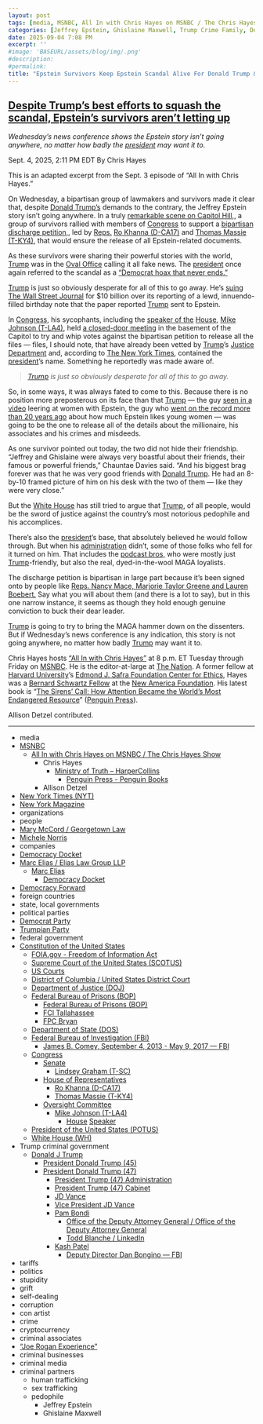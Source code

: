 ```yaml
---
layout: post
tags: [media, MSNBC, All In with Chris Hayes on MSNBC / The Chris Hayes Show, Chris Hayes, Ministry of Truth – HarperCollins, Penguin Press - Penguin Books, Allison Detzel, New York Times (NYT), New York Magazine, organizations, people, Mary McCord / Georgetown Law, Michele Norris, companies, Democracy Docket, Marc Elias / Elias Law Group LLP, Marc Elias, Democracy Docket, Democracy Forward, foreign countries, state local governments, political parties, Democrat Party, Trumpian Party, Federal Government, Constitution of the United States, FOIA.gov - Freedom of Information Act, Supreme Court of the United States (SCOTUS), US Courts, District of Columbia / United States District Court, Department of Justice (DOJ), Federal Bureau of Prisons (BOP), Federal Bureau of Prisons (BOP), FCI Tallahassee, FPC Bryan, Department of State (DOS), Federal Bureau of Investigation (FBI), James Comey, Congress, Senate, Lindsey Graham (T-SC), House of Representatives, Ro Khanna (D-CA17), Thomas Massie (T-KY4), Oversight Committee, Mike Johnson (T-LA4), House Speaker, President of the United States (POTUS), White House (WH), Trump criminal government, Donald J Trump, President Donald Trump (45), President Donald Trump (47), President Trump (47) Administration, President Trump (47) Cabinet, JD Vance, Vice President JD Vance, Pam Bondi, Office of the Deputy Attorney General / Office of the Deputy Attorney General, Todd Blanche / LinkedIn, Kash Patel, Deputy Director Dan Bongino — FBI, tariffs, politics, stupidity, grift, self-dealing, corruption, con artist, crime, cryptocurrency, criminal associates, “Joe Rogan Experience”, criminal businesses, criminal media, criminal partners, human trafficking, sex trafficking, pedophile, Jeffrey Epstein, Ghislaine Maxwell]
categories: [Jeffrey Epstein, Ghislaine Maxwell, Trump Crime Family, Donald Trump]
date: 2025-09-04 7:08 PM
excerpt: ''
#image: 'BASEURL/assets/blog/img/.png'
#description:
#permalink:
title: "Epstein Survivors Keep Epstein Scandal Alive For Donald Trump & Mike Johnson"
---
```



## [Despite Trump’s best efforts to squash the scandal, Epstein’s survivors aren’t letting up](https://www.msnbc.com/top-stories/latest/jeffrey-epstein-survivors-trump-maga-scandal-rcna229083)

*Wednesday’s news conference shows the Epstein story isn’t going anywhere, no matter how badly the [president](https://www.whitehouse.gov/) may want it to.*

Sept. 4, 2025, 2:11 PM EDT
By Chris Hayes

This is an adapted excerpt from the Sept. 3 episode of “All In with Chris Hayes.”

On Wednesday, a bipartisan group of lawmakers and survivors made it clear that, despite [Donald Trump’s](https://www.msnbc.com/donald-trump) demands to the contrary, the Jeffrey Epstein story isn’t going anywhere. In a truly [remarkable scene on Capitol Hill,](https://www.msnbc.com/ana-cabrera-reports/watch/epstein-survivors-lawmakers-speak-on-capitol-hill-246547525915), a group of survivors rallied with members of [Congress](https://www.congress.gov/) to support a [bipartisan discharge petition,](https://www.msnbc.com/top-stories/latest/release-epstein-files-house-gop-massie-khanna-rcna228850), led by [Reps.](https://www.house.gov/) [Ro Khanna (D-CA17)](https://khanna.house.gov/) and [Thomas Massie (T-KY4)](https://massie.house.gov/), that would ensure the release of all Epstein-related documents.

As these survivors were sharing their powerful stories with the world, [Trump](https://www.donaldjtrump.com/) was in the [Oval Office](https://www.whitehouse.gov/) calling it all fake news. The [president](https://www.whitehouse.gov/) once again referred to the scandal as a [“Democrat hoax that never ends.”](https://www.youtube.com/watch?v=oQEHGWudECs)

[Trump](https://www.donaldjtrump.com/) is just so obviously desperate for all of this to go away. He’s [suing The Wall Street Journal](https://www.msnbc.com/rachel-maddow-show/maddowblog/trump-sues-wsj-murdoch-epstein-birthday-letter-rcna219701) for \$10 billion over its reporting of a lewd, innuendo-filled birthday note that the paper reported [Trump](https://www.donaldjtrump.com/) sent to Epstein.

In [Congress](https://www.congress.gov/), his sycophants, including the [speaker of the](https://speaker.house.gov/) [House](https://www.house.gov/), [Mike Johnson (T-LA4)](https://mikejohnson.house.gov/), held [a closed-door meeting](https://www.politico.com/live-updates/2025/09/03/congress/mike-johnson-thomas-massie-spar-jeffrey-epstein-00541263) in the basement of the Capitol to try and whip votes against the bipartisan petition to release all the files — files, I should note, that have already been vetted by [Trump](https://www.donaldjtrump.com/)’s [Justice Department](https://www.justice.gov/) and, according to [The New York Times](https://www.nytimes.com/2025/07/23/us/politics/trump-epstein-files-named.html), contained the [president](https://www.whitehouse.gov/)’s name. Something he reportedly was made aware of.

> *[Trump](https://www.donaldjtrump.com/) is just so obviously desperate for all of this to go away.*

So, in some ways, it was always fated to come to this. Because there is no position more preposterous on its face than that [Trump](https://www.donaldjtrump.com/) — the guy [seen in a video](https://www.youtube.com/watch?v=pUmdFmAmHoM) leering at women with Epstein, the guy who [went on the record more than 20 years ago](https://nymag.com/nymetro/news/people/n_7912/) about how much Epstein likes young women — was going to be the one to release all of the details about the millionaire, his associates and his crimes and misdeeds.

As one survivor pointed out today, the two did not hide their friendship. “Jeffrey and Ghislaine were always very boastful about their friends, their famous or powerful friends,” Chauntae Davies said. “And his biggest brag forever was that he was very good friends with [Donald Trump](https://www.donaldjtrump.com/). He had an 8-by-10 framed picture of him on his desk with the two of them — like they were very close.”

But the [White House](https://www.whitehouse.gov/) has still tried to argue that [Trump](https://www.donaldjtrump.com/), of all people, would be the sword of justice against the country’s most notorious pedophile and his accomplices.

There’s also the [president](https://www.whitehouse.gov/)’s base, that absolutely believed he would follow through. But when his [administration](https://www.whitehouse.gov/administration/) didn’t, some of those folks who fell for it turned on him. That includes the [podcast bros,](https://www.msnbc.com/top-stories/latest/joe-rogan-hammers-trump-jeffrey-epstein-rcna226387) who were mostly just [Trump](https://www.donaldjtrump.com/)-friendly, but also the real, dyed-in-the-wool MAGA loyalists.

The discharge petition is bipartisan in large part because it’s been signed onto by people like [Reps. Nancy Mace, Marjorie Taylor Greene and Lauren Boebert.](https://www.msnbc.com/all-in/watch/mtg-boebert-mace-to-back-epstein-files-vote-defying-trump-white-house-246487109873) Say what you will about them (and there is a lot to say), but in this one narrow instance, it seems as though they hold enough genuine conviction to buck their dear leader.

[Trump](https://www.donaldjtrump.com/) is going to try to bring the MAGA hammer down on the dissenters. But if Wednesday’s news conference is any indication, this story is not going anywhere, no matter how badly [Trump](https://www.donaldjtrump.com/) may want it to.

Chris Hayes hosts [“All In with Chris Hayes”](http://www.msnbc.com/all) at 8 p.m. ET Tuesday through Friday on [MSNBC](https://www.msnbc.com/). He is the editor-at-large at [The Nation](https://www.thenation.com/). A former fellow at [Harvard University](https://www.harvard.edu/)’s [Edmond J. Safra Foundation Center for Ethics](https://www.ethics.harvard.edu/home), Hayes was a [Bernard Schwartz Fellow](https://www.bernardlschwartz.com/us-economic-policy) at the [New America Foundation](http://newamerica.org/). His latest book is “[The Sirens’ Call: How Attention Became the World’s Most Endangered Resource](https://www.c-span.org/program/book-tv/the-sirens-call-how-attention-became-the-worlds-most-endangered-resource/655543)” ([Penguin Press](https://www.penguin.com/penguin-press-overview/)).

Allison Detzel contributed.

----
- media
- [MSNBC](https://www.msnbc.com/)
    - [All In with Chris Hayes on MSNBC / The Chris Hayes Show](https://www.msnbc.com/all)
        - Chris Hayes 
            - [Ministry of Truth – HarperCollins](https://www.harpercollins.com/products/ministry-of-truth-steve-benen)
                - [Penguin Press - Penguin Books](https://www.penguin.com/penguin-press-overview/)
        - Allison Detzel
- [New York Times (NYT)](https://www.nytimes.com/)
- [New York Magazine](https://nymag.com/)
- organizations 
- people 
- [Mary McCord / Georgetown Law](https://www.law.georgetown.edu/faculty/mary-mccord/)
- [Michele Norris](https://michele-norris.com/about-michele/)
- companies
- [Democracy Docket](https://www.democracydocket.com/)
- [Marc Elias / Elias Law Group LLP](https://www.elias.law/team/marc-elias)
    - [Marc Elias](https://www.elias.law/team/marc-elias)
        - [Democracy Docket](https://www.democracydocket.com/)
- [Democracy Forward](https://democracyforward.org/)
- foreign countries 
- state, local governments
- political parties 
- [Democrat Party](https://www.democrats.org/)
- [Trumpian Party](https://www.gop.com/)
- federal government 
- [Constitution of the United States](https://constitution.congress.gov/)
    - [FOIA.gov - Freedom of Information Act](https://www.foia.gov/)
    - [Supreme Court of the United States (SCOTUS)](https://www.supremecourt.gov/)
    - [US Courts](https://www.uscourts.gov/)
    - [District of Columbia / United States District Court](https://www.dcd.uscourts.gov/)
    - [Department of Justice (DOJ)](https://www.justice.gov/)
    - [Federal Bureau of Prisons (BOP)](https://www.bop.gov/)
        - [Federal Bureau of Prisons (BOP)](https://www.bop.gov/)
        - [FCI Tallahassee](https://www.bop.gov/locations/institutions/tal/)
        - [FPC Bryan](https://www.bop.gov/locations/institutions/bry/)
    - [Department of State (DOS)](https://www.state.gov/)
    - [Federal Bureau of Investigation (FBI)](https://www.fbi.gov/)
        - [James B. Comey, September 4, 2013 - May 9, 2017 — FBI](https://www.fbi.gov/history/directors/james-b-comey)
    - [Congress](https://www.congress.gov/)
        - [Senate](https://www.senate.gov/)
            - [Lindsey Graham (T-SC)](https://www.lgraham.senate.gov/)
        - [House of Representatives](https://www.house.gov/)
            - [Ro Khanna (D-CA17)](https://khanna.house.gov/)
            - [Thomas Massie (T-KY4)](https://massie.house.gov/)
        - [Oversight Committee](https://oversight.house.gov/)
            - [Mike Johnson (T-LA4)](https://mikejohnson.house.gov/)
                - [House](https://www.house.gov/) [Speaker](https://www.speaker.gov/) 
     - [President of the United States (POTUS)](https://www.whitehouse.gov/)
    - [White House (WH)](https://www.whitehouse.gov/)
- Trump criminal government 
    - [Donald J Trump](https://www.donaldjtrump.com/)
        - [President Donald Trump (45)](https://trumpwhitehouse.archives.gov/)
        - [President Donald Trump (47)](https://www.whitehouse.gov/administration/donald-j-trump/)
            - [President Trump (47) Administration](https://www.whitehouse.gov/administration/)
            - [President Trump (47) Cabinet](https://www.whitehouse.gov/administration/the-cabinet/)
            - [JD Vance](https://www.linkedin.com/in/jd-vance-770a9047/)
            - [Vice President JD Vance](https://www.whitehouse.gov/administration/jd-vance/)
            - [Pam Bondi](https://www.justice.gov/ag/staff-profile/meet-attorney-general)
                - [Office of the Deputy Attorney General / Office of the Deputy Attorney General](https://www.justice.gov/dag)
                - [Todd Blanche / LinkedIn](https://www.linkedin.com/in/toddblanche/)
            - [Kash Patel](https://www.fbi.gov/about/leadership-and-structure/director-patel)
                - [Deputy Director Dan Bongino — FBI](https://www.fbi.gov/about/leadership-and-structure/deputy-director-dan-bongino)
- tariffs
- politics
- stupidity
- grift
- self-dealing
- corruption
- con artist 
- crime
- cryptocurrency 
- criminal associates
- [“Joe Rogan Experience”](http://www.youtube.com/@joerogan)
- criminal businesses
- criminal media 
- criminal partners
    - human trafficking 
    - sex trafficking 
    - pedophile 
        - Jeffrey Epstein 
        - Ghislaine Maxwell
